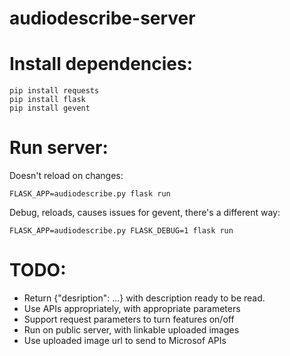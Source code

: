 # audiodescribe-server

# Install dependencies:
    pip install requests
    pip install flask
    pip install gevent
    
# Run server:

Doesn't reload on changes:

    FLASK_APP=audiodescribe.py flask run
    
Debug, reloads, causes issues for gevent, there's a different way:

    FLASK_APP=audiodescribe.py FLASK_DEBUG=1 flask run

# TODO:
* Return {"desription": ...} with description ready to be read.
* Use APIs appropriately, with appropriate parameters
* Support request parameters to turn features on/off
* Run on public server, with linkable uploaded images
* Use uploaded image url to send to Microsof APIs
  




